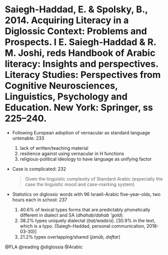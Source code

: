 # Saiegh-Haddad, E. & Spolsky, B., 2014. Acquiring Literacy in a Diglossic Context: Problems and Prospects. I E. Saiegh-Haddad & R. M. Joshi, reds Handbook of Arabic literacy: Insights and perspectives. Literacy Studies: Perspectives from Cognitive Neurosciences, Linguistics, Psychology and Education. New York: Springer, ss 225–240.

- Following European adoption of vernacular as standard language untenable: 233

  1. lack of written/teaching material
  2. resilience against using vernacular in H functions
  3. religious-political ideology to have language as unifying factor

- Case is complicated: 232

  > Given the linguistic complexity of Standard Arabic (especially the case the linguistic mood and case-marking system)

- Statistics on diglossic words with 96 Israeli-Arabic five-year-olds, two hours each in school: 237
  1. 40.6% of lexical types forms that are predictably phonetically different in dialect and SA (*dhahab/dahab 'gold*).
  2. 38.2% types uniquely dialectal (*ḥaṭ/wadaʿa*).
     [30.9% in the text, which is a typo. (Saiegh-Haddad, personal communication, 2018-03-30)]
  3. 21.2% types overlapping/shared (*janūb, daftar*)

@FLA
@reading
@diglossia
@Arabic
